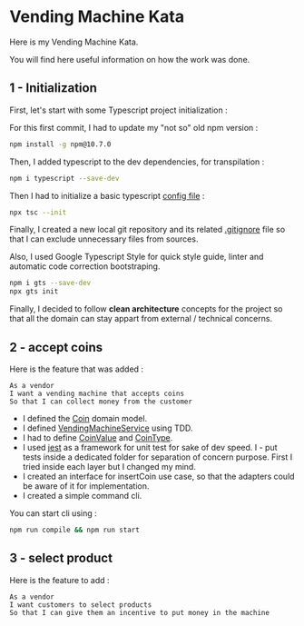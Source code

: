 # Vending Machine Kata

Here is my Vending Machine Kata.

You will find here useful information on how the work was done.

## 1 - Initialization

First, let's start with some Typescript project initialization :

For this first commit, I had to update my "not so" old npm version :

```sh
npm install -g npm@10.7.0
```

Then, I added typescript to the dev dependencies, for transpilation :

```sh
npm i typescript --save-dev
```

Then I had to initialize a basic typescript [config file](./tsconfig.json) :

```sh
npx tsc --init
```

Finally, I created a new local git repository and its related [.gitignore](./.gitignore) file so that I can exclude unnecessary files from sources.


Also, I used Google Typescript Style for quick style guide, linter and automatic code correction bootstraping.

```sh
npm i gts --save-dev
npx gts init
```

Finally, I decided to follow **clean architecture** concepts for the project so that all the domain can stay appart from external / technical concerns.

## 2 - accept coins

Here is the feature that was added : 

```
As a vendor
I want a vending machine that accepts coins
So that I can collect money from the customer
```

- I defined the [Coin](./src/domain/models/Coin.ts) domain model.
- I defined [VendingMachineService](./src/domain/services/VendingMachineService.ts) using TDD.
- I had to define [CoinValue](./src/domain/models/Coin.ts) and [CoinType](./src/domain/models/Coin.ts).
- I used [jest](https://jestjs.io/fr/) as a framework for unit test for sake of dev speed.
I - put tests inside a dedicated folder for separation of concern purpose. First I tried inside each layer but I changed my mind.
- I created an interface for insertCoin use case, so that the adapters could be aware of it for implementation.
- I created a simple command cli.

You can start cli using :
```sh
npm run compile && npm run start
```

## 3 - select product

Here is the feature to add : 
```
As a vendor
I want customers to select products
So that I can give them an incentive to put money in the machine
```


